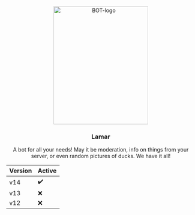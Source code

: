 <br />
<p align="center">
  <a href="https://github.com/ServerSMP-Github/Lamar">
    <img src="https://raw.githubusercontent.com/ServerSMP-Github/Lamar/web/img/icon.png" alt="BOT-logo" height="315px" width="252px">
  </a>
</p>

<h3 align="center">Lamar</h3>

<p align="center">A bot for all your needs! May it be moderation, info on things from your server, or even random pictures of ducks. We have it all!</p>

| Version | Active |
|---------|--------|
| v14     | ✔️      |
| v13     | ❌      |
| v12     | ❌      |
